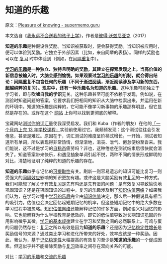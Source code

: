 # 知道的乐趣

原文：[Pleasure of knowing - supermemo.guru](https://supermemo.guru/wiki/Pleasure_of_knowing)

本文选自《[我永远不会送我的孩子上学](https://supermemo.guru/wiki/Problem_of_Schooling)》，作者是[彼得·沃兹尼亚克](https://supermemo.guru/wiki/Piotr_Wozniak)（2017）

**知道的乐趣**是种假设性奖励。当知识被获取时，便会获得奖励。当知识被应用时，便可以体验到奖励。它独立于外部因素（比如，来自同辈的表扬）。同样的奖励也可以在 [复习](https://supermemo.guru/wiki/Review) 时中体验到（例如，在[间隔重复](https://supermemo.guru/wiki/Spaced_repetition)中）。

**[学习的乐趣](https://supermemo.guru/wiki/Pleasure_of_learning)**是一种独立、独特且明确的奖励，其建立在探索发现之上。当高价值的新信息被输入时，大脑会感到愉悦。如果观察过[学习的乐趣](https://supermemo.guru/wiki/Pleasure_of_learning)的机制，就会得出结论：[间隔重复](https://supermemo.guru/wiki/Spaced_repetition)不包含任何的乐趣（不同于[渐进阅读](https://supermemo.guru/wiki/Incremental_reading)，渐近阅读涉及学习新的东西，超越纯粹的复习）。现实中，还有一种乐趣名为**知道的乐趣**。这种乐趣可能独立于学习者，即与**吹嘘自我的学识**无关。这种乐趣甚至可能不依赖于发现，例如说，在测验时知道问题的答案，它要求我们把相同的知识从大脑中检索出来，并运用在新的环境中。知道的乐趣是纯粹的，它可能不像学习新事物的乐趣那样明显，但它显然是存在的。或许在这个 [网站](https://supermemo.guru/wiki/SuperMemo_Guru) 上你可以找到更彻底的解释。

宝藏网站[测试你的词汇量](http://testyourvocab.com/)使我深受启发。我们和 Kuba（作者的朋友）在他的[「一个月内上完 13 年学校课程」](https://supermemo.guru/wiki/13_years_of_school_in_a_month)实验前使用过它。我频频发现：这个测试往往会引发倦怠，甚至是难过。原因在于，词汇测试的难度呈阶梯式增长。一开始，测试者知道所有单词，所以表现得非常热情，但渐渐地，沮丧、泄气、倦怠便纷至沓来。我们能说，这不过是学习的[自稳态](https://supermemo.guru/wiki/Homeostatic)疲劳吗？非也，这种倦怠在测试结束后很快就会消失了。知道答案带来快乐，和遇见抽象单词引起不悦，两种不同的情景形成鲜明的对比，清楚地证明了纯粹的知道的乐趣的存在。

**知道的乐趣**似乎与记忆的[可提取性](https://supermemo.guru/wiki/Memory_retrievability)有关。刷新一则容易遗忘的知识可能比复习一则受强大的[间隔效应](https://supermemo.guru/wiki/Spacing_effect)影响的知识更加有趣。或许这是大脑奖励有效[复习](https://supermemo.guru/wiki/Review)的一种方式。我们可能想了解关于有效[复习](https://supermemo.guru/wiki/Review)是先有鸡还是先有蛋的问题：是有效复习导致愉快地巩固知识？还是在巩固知识的过程中，复习的乐趣涉及到了[知识估值网络](https://supermemo.guru/wiki/Knowledge_valuation_network)？如果我们认为，在学习过程中[学习的乐趣](https://supermemo.guru/wiki/Pleasure_of_learning)完全由[知识估值](https://supermemo.guru/wiki/Knowledge_valuation_network)决定，那么后一种假说具有相当的吸引力。估值也会决定回忆起短期记忆的机率，但这些短期记忆中的绝大多数在学习过程中被忽略。[知识估值网络](https://supermemo.guru/wiki/Knowledge_valuation_network)还能解释记忆的许多方面，例如语义对回忆的影响。它也能解释为什么学校教育是低效的，即它的低估值导致对长期知识[巩固](https://supermemo.guru/wiki/Consolidation)的作用影响微乎其微。[学习的基本规律](https://supermemo.guru/wiki/Fundamental_law_of_learning)建立在学习和奖励之间的必然联系上。可鸡与蛋的问题仍然存在：[复习](https://supermemo.guru/wiki/Review)之所以有效是因为**知道的乐趣**？还是因为[记忆稳定性增长](https://supermemo.guru/wiki/Stability_increase)是奖励信号的来源？通过类比学习和进化所带来的好处，效率应该是一种奖励。因此，我认为，基于[记忆稳定性](https://supermemo.guru/wiki/Stability)大幅提高的有效复习至少是**知道的乐趣**的一个促成因素。但这似乎并不能排除奖励与[复习](https://supermemo.guru/wiki/Review)效率之间存在双向关系的可能。

对比：[学习的乐趣](https://supermemo.guru/wiki/Pleasure_of_learning)和[交流的乐趣](https://supermemo.guru/wiki/Pleasure_of_communication)